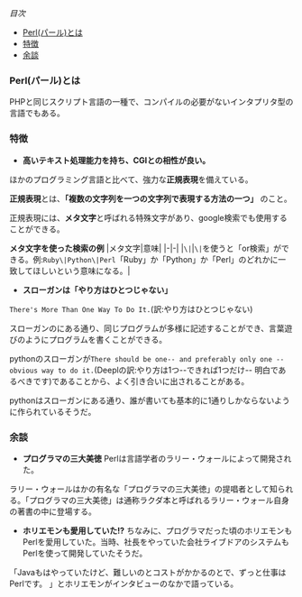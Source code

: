 *目次*
* [Perl(パール)とは](#Perl(パール)とは)
* [特徴](#特徴)
* [余談](#余談)

### Perl(パール)とは

PHPと同じスクリプト言語の一種で、コンパイルの必要がないインタプリタ型の言語でもある。

### 特徴

* **高いテキスト処理能力を持ち、CGIとの相性が良い。**

ほかのプログラミング言語と比べて、強力な**正規表現**を備えている。

**正規表現**とは、**「複数の文字列を一つの文字列で表現する方法の一つ」** のこと。

正規表現には、**メタ文字**と呼ばれる特殊文字があり、google検索でも使用することができる。

**メタ文字を使った検索の例**
|メタ文字|意味|
|-|-|
|`\|`|`\|`を使うと「or検索」ができる。例:`Ruby\|Python\|Perl`「Ruby」か「Python」か「Perl」のどれかに一致してほしいという意味になる。|

* **スローガンは「やり方はひとつじゃない」**

`There's More Than One Way To Do It.`(訳:やり方はひとつじゃない)

スローガンのにある通り、同じプログラムが多様に記述することができ、言葉遊びのようにプログラムを書くことができる。

pythonのスローガンが`There should be one-- and preferably only one --obvious way to do it.`(Deeplの訳:やり方は1つ--できれば1つだけ-- 明白であるべきです)であることから、よく引き合いに出されることがある。

pythonはスローガンにある通り、誰が書いても基本的に1通りしかならないように作られているそうだ。

### 余談

* **プログラマの三大美徳**
Perlは言語学者のラリー・ウォールによって開発された。

ラリー・ウォールはかの有名な「プログラマの三大美徳」の提唱者として知られる。「プログラマの三大美徳」は通称ラクダ本と呼ばれるラリー・ウォール自身の著書の中に登場する。

* **ホリエモンも愛用していた!?**
ちなみに、プログラマだった頃のホリエモンもPerlを愛用していた。当時、社長をやっていた会社ライブドアのシステムもPerlを使って開発していたそうだ。

「Javaもはやっていたけど、難しいのとコストがかかるのとで、ずっと仕事はPerlです。 」とホリエモンがインタビューのなかで語っている。
